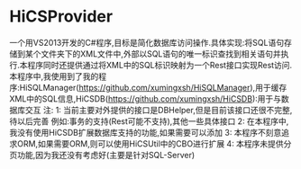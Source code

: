 # HiCSProvider
一个用VS2013开发的C#程序,目标是简化数据库访问操作.具体实现:将SQL语句存储到某个文件夹下的XML文件中,外部以SQL语句的唯一标识查找到相关语句并执行.本程序同时还提供通过将XML中的SQL标识映射为一个Rest接口实现Rest访问.
本程序中,我使用到了我的程序:HiSQLManager(https://github.com/xumingxsh/HiSQLManager),用于缓存XML中的SQL信息,HiCSDB(https://github.com/xumingxsh/HiCSDB):用于与数据库交互
注:
1: 当前主要对外提供的接口是DBHelper,但是目前该接口还很不完整,待以后完善
例如:事务的支持(Rest可能不支持),其他一些具体接口
2: 在本程序中,我没有使用HiCSDB扩展数据库支持的功能,如果需要可以添加
3: 本程序不刻意追求ORM,如果需要ORM,则可以使用HiCSUtil中的CBO进行扩展
4: 本程序未提供分页功能,因为我还没有考虑好(主要是针对SQL-Server)
